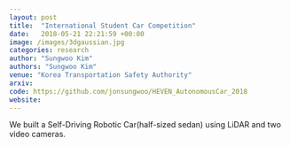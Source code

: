```yaml
---
layout: post
title:  "International Student Car Competition"
date:   2018-05-21 22:21:59 +00:00
image: /images/3dgaussian.jpg
categories: research
author: "Sungwoo Kim"
authors: "Sungwoo Kim"
venue: "Korea Transportation Safety Authority"
arxiv:
code: https://github.com/jonsungwoo/HEVEN_AutonomousCar_2018
website: 
---
```

We built a Self-Driving Robotic Car(half-sized sedan) using LiDAR and two video cameras.